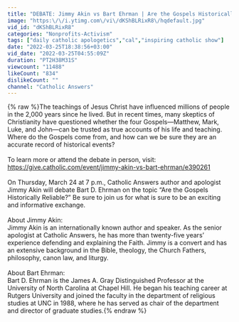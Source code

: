 ```yaml
---
title: "DEBATE: Jimmy Akin vs Bart Ehrman | Are the Gospels Historically Reliable?"
image: "https:\/\/i.ytimg.com\/vi\/dKShBLRixR8\/hqdefault.jpg"
vid_id: "dKShBLRixR8"
categories: "Nonprofits-Activism"
tags: ["daily catholic apologetics","cal","inspiring catholic show"]
date: "2022-03-25T18:38:56+03:00"
vid_date: "2022-03-25T04:55:09Z"
duration: "PT2H38M31S"
viewcount: "11488"
likeCount: "834"
dislikeCount: ""
channel: "Catholic Answers"
---
```

{% raw %}The teachings of Jesus Christ have influenced millions of people in the 2,000 years since he lived. But in recent times, many skeptics of Christianity have questioned whether the four Gospels—Matthew, Mark, Luke, and John—can be trusted as true accounts of his life and teaching. Where do the Gospels come from, and how can we be sure they are an accurate record of historical events?<br /><br />To learn more or attend the debate in person, visit: <a rel="nofollow" target="blank" href="https://give.catholic.com/event/jimmy-akin-vs-bart-ehrman/e390261">https://give.catholic.com/event/jimmy-akin-vs-bart-ehrman/e390261</a><br /><br />On Thursday, March 24 at 7 p.m., Catholic Answers author and apologist Jimmy Akin will debate Bart D. Ehrman on the topic “Are the Gospels Historically Reliable?” Be sure to join us for what is sure to be an exciting and informative exchange. <br /><br />About Jimmy Akin:<br />Jimmy Akin is an internationally known author and speaker. As the senior apologist at Catholic Answers, he has more than twenty-five years’ experience defending and explaining the Faith. Jimmy is a convert and has an extensive background in the Bible, theology, the Church Fathers, philosophy, canon law, and liturgy.<br /><br />About Bart Ehrman:<br />Bart D. Ehrman is the James A. Gray Distinguished Professor at the University of North Carolina at Chapel Hill. He began his teaching career at Rutgers University and joined the faculty in the department of religious studies at UNC in 1988, where he has served as chair of the department and director of graduate studies.{% endraw %}
